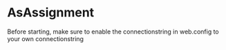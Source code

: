 # AsAssignment
Before starting, make sure to enable the connectionstring in web.config to your own connectionstring
